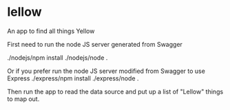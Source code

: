 # lellow
An app to find all things Yellow

First need to run the node JS server generated from Swagger

./nodejs/npm install
./nodejs/node .

Or if you prefer run the node JS server modified from Swagger to use Express
./express/npm install
./express/node .

Then run the app to read the data source and put up a list of "Lellow" things to map out.
